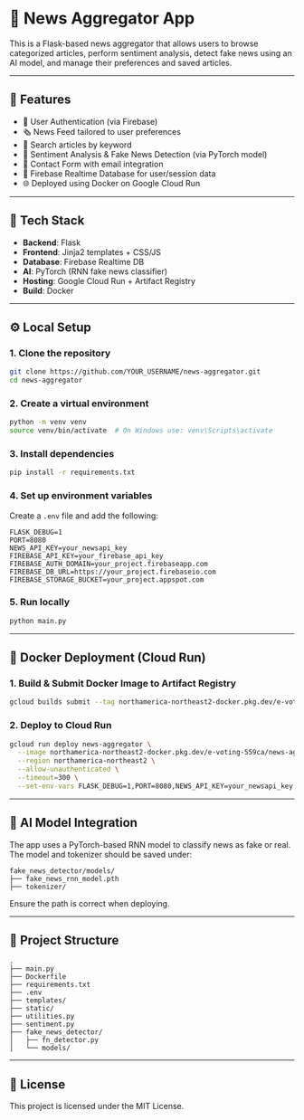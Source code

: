 # 📰 News Aggregator App

This is a Flask-based news aggregator that allows users to browse categorized articles, perform sentiment analysis, detect fake news using an AI model, and manage their preferences and saved articles.

---

## 🚀 Features

- 🔐 User Authentication (via Firebase)
- 🗞️ News Feed tailored to user preferences
- 🔎 Search articles by keyword
- 🧠 Sentiment Analysis & Fake News Detection (via PyTorch model)
- 💌 Contact Form with email integration
- 💾 Firebase Realtime Database for user/session data
- 🌐 Deployed using Docker on Google Cloud Run

---

## 🧱 Tech Stack

- **Backend**: Flask
- **Frontend**: Jinja2 templates + CSS/JS
- **Database**: Firebase Realtime DB
- **AI**: PyTorch (RNN fake news classifier)
- **Hosting**: Google Cloud Run + Artifact Registry
- **Build**: Docker

---

## ⚙️ Local Setup

### 1. Clone the repository

```bash
git clone https://github.com/YOUR_USERNAME/news-aggregator.git
cd news-aggregator
```

### 2. Create a virtual environment

```bash
python -m venv venv
source venv/bin/activate  # On Windows use: venv\Scripts\activate
```

### 3. Install dependencies

```bash
pip install -r requirements.txt
```

### 4. Set up environment variables

Create a `.env` file and add the following:

```env
FLASK_DEBUG=1
PORT=8080
NEWS_API_KEY=your_newsapi_key
FIREBASE_API_KEY=your_firebase_api_key
FIREBASE_AUTH_DOMAIN=your_project.firebaseapp.com
FIREBASE_DB_URL=https://your_project.firebaseio.com
FIREBASE_STORAGE_BUCKET=your_project.appspot.com
```

### 5. Run locally

```bash
python main.py
```

---

## 🐳 Docker Deployment (Cloud Run)

### 1. Build & Submit Docker Image to Artifact Registry

```bash
gcloud builds submit --tag northamerica-northeast2-docker.pkg.dev/e-voting-559ca/news-aggregator-repo/news-aggregator-app .
```

### 2. Deploy to Cloud Run

```bash
gcloud run deploy news-aggregator \
  --image northamerica-northeast2-docker.pkg.dev/e-voting-559ca/news-aggregator-repo/news-aggregator-app \
  --region northamerica-northeast2 \
  --allow-unauthenticated \
  --timeout=300 \
  --set-env-vars FLASK_DEBUG=1,PORT=8080,NEWS_API_KEY=your_newsapi_key,FIREBASE_API_KEY=your_firebase_api_key,FIREBASE_AUTH_DOMAIN=your_project.firebaseapp.com,FIREBASE_DB_URL=https://your_project.firebaseio.com,FIREBASE_STORAGE_BUCKET=your_project.appspot.com
```

---

## 🧠 AI Model Integration

The app uses a PyTorch-based RNN model to classify news as fake or real. The model and tokenizer should be saved under:

```
fake_news_detector/models/
├── fake_news_rnn_model.pth
├── tokenizer/
```

Ensure the path is correct when deploying.

---

## 📁 Project Structure

```
.
├── main.py
├── Dockerfile
├── requirements.txt
├── .env
├── templates/
├── static/
├── utilities.py
├── sentiment.py
├── fake_news_detector/
│   ├── fn_detector.py
│   └── models/
```

---

## 📝 License

This project is licensed under the MIT License.
